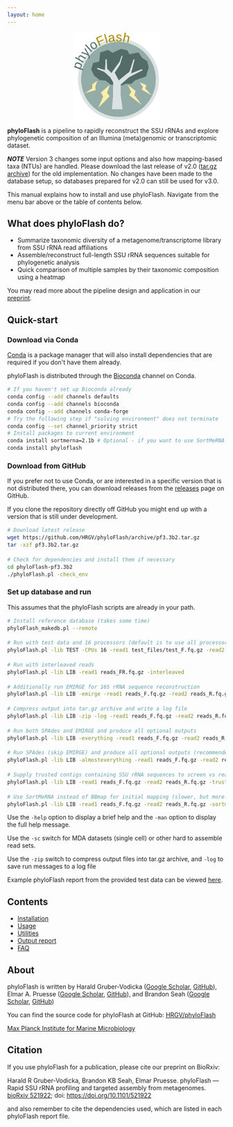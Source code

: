 ```yaml
---
layout: home
---
```


<img src="phyloFlash_logo.png" alt="phyloFlash logo" style="width: 200px; display: block; margin-left: auto; margin-right:auto;"/>

**phyloFlash** is a pipeline to rapidly reconstruct the SSU rRNAs and explore phylogenetic composition of an Illumina (meta)genomic or transcriptomic dataset.

***NOTE*** Version 3 changes some input options and also how mapping-based taxa (NTUs) are handled. Please download the last release of v2.0 ([tar.gz archive](https://github.com/HRGV/phyloFlash/archive/v2.0-beta6.tar.gz)) for the old implementation. No changes have been made to the database setup, so databases prepared for v2.0 can still be used for v3.0.

This manual explains how to install and use phyloFlash. Navigate from the menu bar above or the table of contents below.

## What does phyloFlash do?

 - Summarize taxonomic diversity of a metagenome/transcriptome library from SSU rRNA read affiliations
 - Assemble/reconstruct full-length SSU rRNA sequences suitable for phylogenetic analysis
 - Quick comparison of multiple samples by their taxonomic composition using a heatmap

You may read more about the pipeline design and application in our [preprint](https://doi.org/10.1101/521922).

## Quick-start

### Download via Conda

[Conda](https://conda.io/docs/) is a package manager that will also install dependencies that are required if you don't have them already.

phyloFlash is distributed through the [Bioconda](http://bioconda.github.io/) channel on Conda.

```bash
# If you haven't set up Bioconda already
conda config --add channels defaults
conda config --add channels bioconda
conda config --add channels conda-forge
# Try the following step if "solving environment" does not terminate
conda config --set channel_priority strict
# Install packages to current environment
conda install sortmerna=2.1b # Optional - if you want to use SortMeRNA option
conda install phyloflash
```

### Download from GitHub

If you prefer not to use Conda, or are interested in a specific version that is not distributed there, you can download releases from the [releases](https://github.com/HRGV/phyloFlash/releases) page on GitHub.

If you clone the repository directly off GitHub you might end up with a version that is still under development.

```bash
# Download latest release
wget https://github.com/HRGV/phyloFlash/archive/pf3.3b2.tar.gz
tar -xzf pf3.3b2.tar.gz

# Check for dependencies and install them if necessary
cd phyloFlash-pf3.3b2
./phyloFlash.pl -check_env
```

### Set up database and run

This assumes that the phyloFlash scripts are already in your path.

```bash
# Install reference database (takes some time)
phyloFlash_makedb.pl --remote

# Run with test data and 16 processors (default is to use all processors available)
phyloFlash.pl -lib TEST -CPUs 16 -read1 test_files/test_F.fq.gz -read2 test_files/test_R.fq.gz

# Run with interleaved reads
phyloFlash.pl -lib LIB -read1 reads_FR.fq.gz -interleaved

# Additionally run EMIRGE for 16S rRNA sequence reconstruction
phyloFlash.pl -lib LIB -emirge -read1 reads_F.fq.gz -read2 reads_R.fq.gz

# Compress output into tar.gz archive and write a log file
phyloFlash.pl -lib LIB -zip -log -read1 reads_F.fq.gz -read2 reads_R.fq.gz

# Run both SPAdes and EMIRGE and produce all optional outputs
phyloFlash.pl -lib LIB -everything -read1 reads_F.fq.gz -read2 reads_R.fq.gz

# Run SPAdes (skip EMIRGE) and produce all optional outputs (recommended)
phyloFlash.pl -lib LIB -almosteverything -read1 reads_F.fq.gz -read2 reads_R.fq.gz

# Supply trusted contigs containing SSU rRNA sequences to screen vs reads
phyloFlash.pl -lib LIB -read1 reads_F.fq.gz -read2 reads_R.fq.gz -trusted contigs.fasta

# Use SortMeRNA instead of BBmap for initial mapping (slower, but more sensitive)
phyloFlash.pl -lib LIB -read1 reads_F.fq.gz -read2 reads_R.fq.gz -sortmerna
```

Use the `-help` option to display a brief help and the `-man` option to display the full help message.

Use the `-sc` switch for MDA datasets (single cell) or other hard to assemble read sets.

Use the `-zip` switch to compress output files into tar.gz archive, and `-log` to save run messages to a log file

Example phyloFlash report from the provided test data can be viewed [here](test.phyloFlash.html).

## Contents

 - [Installation](install.html)
 - [Usage](usage.html)
 - [Utilities](utilities.html)
 - [Output report](output.html)
 - [FAQ](FAQ.html)

## About

phyloFlash is written by Harald Gruber-Vodicka ([Google Scholar](https://scholar.google.de/citations?user=imYEnqMAAAAJ&hl=en&oi=ao), [GitHub](https://github.com/HRGV)), Elmar A. Pruesse ([Google Scholar](https://scholar.google.de/citations?user=F-yGwRIAAAAJ&hl=en&oi=ao), [GitHub](https://github.com/epruesse)), and Brandon Seah ([Google Scholar](https://scholar.google.de/citations?user=3l8G5BwAAAAJ&hl=en&oi=ao), [GitHub](https://github.com/kbseah))

You can find the source code for phyloFlash at GitHub:
[HRGV/phyloFlash](https://github.com/HRGV/phyloFlash/)

[Max Planck Institute for Marine Microbiology](http://www.mpi-bremen.de/)

## Citation

If you use phyloFlash for a publication, please cite our preprint on BioRxiv:

Harald R Gruber-Vodicka, Brandon KB Seah, Elmar Pruesse. phyloFlash — Rapid SSU rRNA profiling and targeted assembly from metagenomes. [bioRxiv 521922](https://doi.org/10.1101/521922); doi: https://doi.org/10.1101/521922

and also remember to cite the dependencies used, which are listed in each phyloFlash report file.
